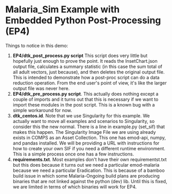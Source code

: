 # Malaria_Sim Example with Embedded Python Post-Processing (EP4)

Things to notice in this demo:

1) **EP4/dtk_post_process.py script** This script does very little but hopefully just enough to prove the point. It reads the InsetChart.json output file, calculates a summary statistic (in this case the  sum total of all adult vectors, just because), and then deletes the original output file.  This is intended to demonstrate how a post-proc script can do a data reduction operation. From the end user's point of view, it's like the larger output file was never here.
2) **EP4/dtk_pre_process.py script**. This actually does nothing except a couple of imports and it turns out that this is necessary if we want to import these modules in the post script. This is a known bug with a simple workaround for now.
3) **dtk_centos.id**. Note that we use Singularity for this example. We actually want to move all examples and scenarios to Singularity, so consider this the new normal. There is a line in example.py (set_sif) that makes this happen. The Singularity Image File we are using already exists in COMPS as an Asset Collection. This one has emod-api, numpy, and pandas installed. We will be providing a URL with instructions for how to create your own SIF if you need a different runtime environment. This is a simple process once one has a few instructions.
4) **requirements.txt**. Most examples don't have their own requirementst.txt but this does because it turns out we need a particular emod-malaria because we need a particular Eradication. This is because of a bamboo build issue in which some Malaria-Ongoing build plans are producing binaries that are not linked against the python (dev) lib. Until this is fixed, we are limited in terms of which binaries will work for EP4.

